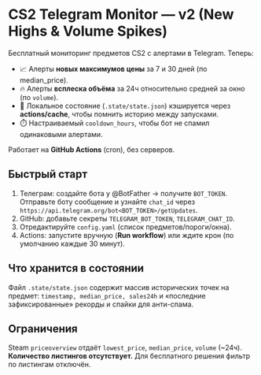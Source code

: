 # CS2 Telegram Monitor — v2 (New Highs & Volume Spikes)

Бесплатный мониторинг предметов CS2 с алертами в Telegram. Теперь:
- 📈 Алерты **новых максимумов цены** за 7 и 30 дней (по median_price).
- 🔥 Алерты **всплеска объёма** за 24ч относительно средней за окно (по `volume`).
- 🧠 Локальное состояние (`.state/state.json`) кэшируется через **actions/cache**, чтобы помнить историю между запусками.
- ⏱️ Настраиваемый `cooldown_hours`, чтобы бот не спамил одинаковыми алертами.

Работает на **GitHub Actions** (cron), без серверов.

## Быстрый старт
1. Телеграм: создайте бота у @BotFather → получите `BOT_TOKEN`. Отправьте боту сообщение и узнайте `chat_id` через `https://api.telegram.org/bot<BOT_TOKEN>/getUpdates`.
2. GitHub: добавьте секреты `TELEGRAM_BOT_TOKEN`, `TELEGRAM_CHAT_ID`.
3. Отредактируйте `config.yaml` (список предметов/пороги/окна).
4. Actions: запустите вручную (**Run workflow**) или ждите крон (по умолчанию каждые 30 минут).

## Что хранится в состоянии
Файл `.state/state.json` содержит массив исторических точек на предмет: `timestamp, median_price, sales24h` и «последние зафиксированные» рекорды и спайки для анти-спама.

## Ограничения
Steam `priceoverview` отдаёт `lowest_price`, `median_price`, `volume` (~24ч). **Количество листингов отсутствует.** Для бесплатного решения фильтр по листингам отключён.

